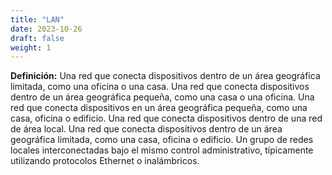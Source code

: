 ```yaml
---
title: "LAN"
date: 2023-10-26
draft: false
weight: 1
---
```


**Definición:** Una red que conecta dispositivos dentro de un área geográfica limitada, como una oficina o una casa. Una red que conecta dispositivos dentro de un área geográfica pequeña, como una casa o una oficina. Una red que conecta dispositivos en un área geográfica pequeña, como una casa, oficina o edificio. Una red que conecta dispositivos dentro de una red de área local. Una red que conecta dispositivos dentro de un área geográfica limitada, como una casa, oficina o edificio. Un grupo de redes locales interconectadas bajo el mismo control administrativo, típicamente utilizando protocolos Ethernet o inalámbricos.
